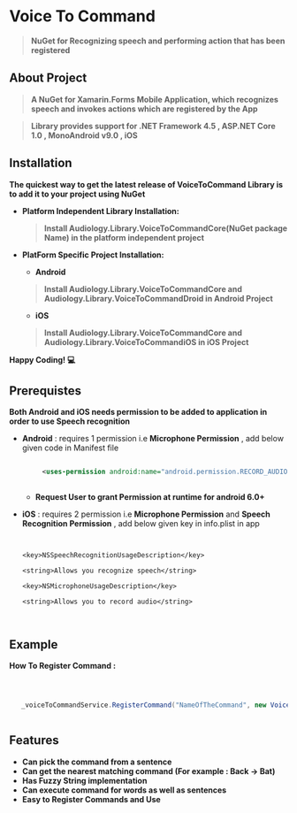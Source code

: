 # Voice To Command 

> **NuGet for Recognizing speech and performing action that has been registered**


## About Project


>**A NuGet for Xamarin.Forms Mobile Application, which recognizes speech and invokes actions which are registered by the App**



>**Library provides support for .NET Framework 4.5 , ASP.NET Core 1.0 , MonoAndroid v9.0 , iOS**


## Installation

**The quickest way to get the latest release of VoiceToCommand Library is to add it to your project using NuGet**

   - **Platform Independent Library Installation:**
       > **Install Audiology.Library.VoiceToCommandCore(NuGet package Name) in the platform independent project**
       
       
   - **PlatForm Specific Project Installation:**    
       * **Android**
       > **Install Audiology.Library.VoiceToCommandCore and Audiology.Library.VoiceToCommandDroid in Android Project**
           
       * **iOS**
       > **Install  Audiology.Library.VoiceToCommandCore and Audiology.Library.VoiceToCommandiOS in iOS Project**
           
**Happy Coding! :computer:**  


## Prerequistes

 

**Both Android and iOS needs permission to be added to application in order to use Speech recognition**
 
 - **Android** : requires 1 permission i.e **Microphone Permission** , add below given code in Manifest file
    ```xml
    
         <uses-permission android:name="android.permission.RECORD_AUDIO" />
         
    
    ```
    - **Request User to grant Permission at runtime for android 6.0+**
    
    
      
 - **iOS** : requires 2 permission i.e **Microphone Permission** and **Speech Recognition Permission** , add below given key in info.plist in app
     ```
     
     
     <key>NSSpeechRecognitionUsageDescription</key>
     
     <string>Allows you recognize speech</string>
     
     <key>NSMicrophoneUsageDescription</key>
         
     <string>Allows you to record audio</string>
 
  
     
     ```
     
     
     



## Example


**How To Register Command :**


```c#



   _voiceToCommandService.RegisterCommand("NameOfTheCommand", new VoiceCommand(ActionToBeExecuted));



```


## Features
   
   - **Can pick the command from a sentence**
   - **Can get the nearest matching command (For example : Back -> Bat)**
   - **Has Fuzzy String implementation**
   - **Can execute command for words as well as sentences**
   - **Easy to Register Commands and Use**





